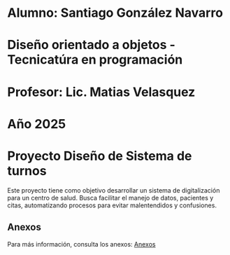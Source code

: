 # Alumno: Santiago González Navarro
# Diseño orientado a objetos - Tecnicatúra en programación
# Profesor: Lic. Matias Velasquez 
# Año 2025


# Proyecto Diseño de Sistema de turnos
Este proyecto tiene como objetivo desarrollar un sistema de digitalización para un centro de salud. Busca facilitar el manejo de datos, pacientes y citas, automatizando procesos para evitar malentendidos y confusiones.

## Anexos

Para más información, consulta los anexos: [Anexos](anexos.md)